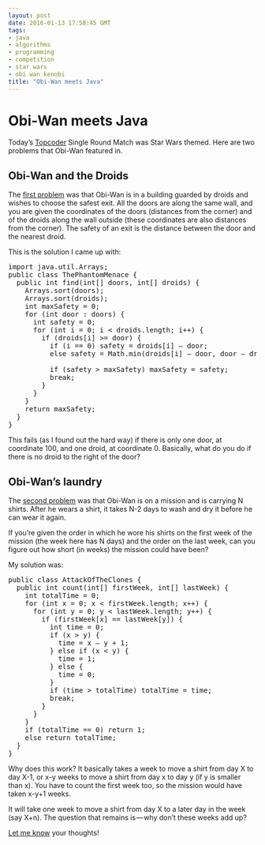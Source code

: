 ```yaml
---
layout: post
date: 2016-01-13 17:58:45 GMT
tags:
- java
- algorithms
- programming
- competition
- star wars
- obi wan kenobi
title: "Obi-Wan meets Java"
---
```

# Obi-Wan meets Java

<p>Today’s <a href="http://topcoder.com/">Topcoder</a> Single Round Match was Star Wars themed. Here are two problems that Obi-Wan featured in.</p><h2>Obi-Wan and the Droids</h2><p>The <a href="https://community.topcoder.com/stat?c=problem_statement&amp;pm=14115&amp;rd=16648&amp;rm=327813&amp;cr=22670055">first problem</a> was that Obi-Wan is in a building guarded by droids and wishes to choose the safest exit. All the doors are along the same wall, and you are given the coordinates of the doors (distances from the corner) and of the droids along the wall outside (these coordinates are also distances from the corner). The safety of an exit is the distance between the door and the nearest droid.</p><p>This is the solution I came up with:</p><pre>import java.util.Arrays;<br>public class ThePhantomMenace {<br> &nbsp;public int find(int[] doors, int[] droids) {<br> &nbsp; &nbsp;Arrays.sort(doors);<br> &nbsp; &nbsp;Arrays.sort(droids);<br> &nbsp; &nbsp;int maxSafety = 0;<br> &nbsp; &nbsp;for (int door : doors) {<br> &nbsp; &nbsp; &nbsp;int safety = 0;<br> &nbsp; &nbsp; &nbsp;for (int i = 0; i &lt; droids.length; i++) {<br> &nbsp; &nbsp; &nbsp; &nbsp;if (droids[i] &gt;= door) {<br> &nbsp; &nbsp; &nbsp; &nbsp; &nbsp;if (i == 0) safety = droids[i] — door;<br> &nbsp; &nbsp; &nbsp; &nbsp; &nbsp;else safety = Math.min(droids[i] — door, door — droids[i-1]);<br> <br> &nbsp; &nbsp; &nbsp; &nbsp; &nbsp;if (safety &gt; maxSafety) maxSafety = safety;<br> &nbsp; &nbsp; &nbsp; &nbsp; &nbsp;break;<br> &nbsp; &nbsp; &nbsp; &nbsp;}<br> &nbsp; &nbsp; &nbsp;}<br> &nbsp; &nbsp;}<br> &nbsp; &nbsp;return maxSafety;<br> &nbsp;}<br>}</pre><p>This fails (as I found out the hard way) if there is only one door, at coordinate 100, and one droid, at coordinate 0. Basically, what do you do if there is no droid to the right of the door?</p><h2>Obi-Wan’s laundry</h2><p>The <a href="https://community.topcoder.com/stat?c=problem_statement&amp;pm=13586&amp;rd=16648">second problem</a> was that Obi-Wan is on a mission and is carrying N shirts. After he wears a shirt, it takes N-2 days to wash and dry it before he can wear it again.</p><p>If you’re given the order in which he wore his shirts on the first week of the mission (the week here has N days) and the order on the last week, can you figure out how short (in weeks) the mission could have been?</p><p>My solution was:</p><pre>public class AttackOfTheClones {<br> &nbsp;public int count(int[] firstWeek, int[] lastWeek) {<br> &nbsp; &nbsp;int totalTime = 0;<br> &nbsp; &nbsp;for (int x = 0; x &lt; firstWeek.length; x++) {<br> &nbsp; &nbsp; &nbsp;for (int y = 0; y &lt; lastWeek.length; y++) {<br> &nbsp; &nbsp; &nbsp; &nbsp;if (firstWeek[x] == lastWeek[y]) {<br> &nbsp; &nbsp; &nbsp; &nbsp; &nbsp;int time = 0;<br> &nbsp; &nbsp; &nbsp; &nbsp; &nbsp;if (x &gt; y) {<br> &nbsp; &nbsp; &nbsp; &nbsp; &nbsp; &nbsp;time = x — y + 1;<br> &nbsp; &nbsp; &nbsp; &nbsp; &nbsp;} else if (x &lt; y) {<br> &nbsp; &nbsp; &nbsp; &nbsp; &nbsp; &nbsp;time = 1;<br> &nbsp; &nbsp; &nbsp; &nbsp; &nbsp;} else {<br> &nbsp; &nbsp; &nbsp; &nbsp; &nbsp; &nbsp;time = 0;<br> &nbsp; &nbsp; &nbsp; &nbsp; &nbsp;}<br> &nbsp; &nbsp; &nbsp; &nbsp; &nbsp;if (time &gt; totalTime) totalTime = time; <br> &nbsp; &nbsp; &nbsp; &nbsp; &nbsp;break;<br> &nbsp; &nbsp; &nbsp; &nbsp;}<br> &nbsp; &nbsp; &nbsp;}<br> &nbsp; &nbsp;}<br> &nbsp; &nbsp;if (totalTime == 0) return 1;<br> &nbsp; &nbsp;else return totalTime;<br> &nbsp;}<br>}</pre><p>Why does this work? It basically takes a week to move a shirt from day X to day X-1, or x-y weeks to move a shirt from day x to day y (if y is smaller than x). You have to count the first week too, so the mission would have taken x-y+1 weeks.</p><p>It will take one week to move a shirt from day X to a later day in the week (say X+n). The question that remains is — why don’t these weeks add up?</p><p><a href="http://twitter.com/arpith">Let me know</a> your thoughts!</p>